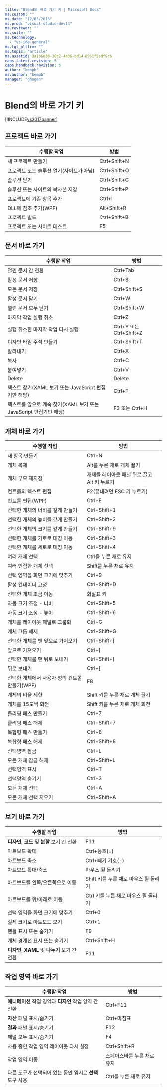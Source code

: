 ```yaml
---
title: "Blend의 바로 가기 키 | Microsoft Docs"
ms.custom: ""
ms.date: "12/03/2016"
ms.prod: "visual-studio-dev14"
ms.reviewer: ""
ms.suite: ""
ms.technology: 
  - "vs-ide-general"
ms.tgt_pltfrm: ""
ms.topic: "article"
ms.assetid: 3a1b6830-30c2-4a36-bd14-6961f5edf9cb
caps.latest.revision: 5
caps.handback.revision: 5
author: "kempb"
ms.author: "kempb"
manager: "ghogen"
---
```

# Blend의 바로 가기 키
[!INCLUDE[vs2017banner](../code-quality/includes/vs2017banner.md)]

## 프로젝트 바로 가기  
  
|수행할 작업|방법|  
|------------|--------|  
|새 프로젝트 만들기|Ctrl\+Shift\+N|  
|프로젝트 또는 솔루션 열기\(사이트가 아님\)|Ctrl\+Shift\+O|  
|솔루션 닫기|Ctrl\+Shift\+C|  
|솔루션 또는 사이트의 복사본 저장|Ctrl\+Shift\+P|  
|프로젝트에 기존 항목 추가|Ctrl\+I|  
|DLL에 참조 추가\(WPF\)|Alt\+Shift\+R|  
|프로젝트 빌드|Ctrl\+Shift\+B|  
|프로젝트 또는 사이트 테스트|F5|  
  
## 문서 바로 가기  
  
|수행할 작업|방법|  
|------------|--------|  
|열린 문서 간 전환|Ctrl\+Tab|  
|활성 문서 저장|Ctrl\+S|  
|모든 문서 저장|Ctrl\+Shift\+S|  
|활성 문서 닫기|Ctrl\+W|  
|열린 문서 모두 닫기|Ctrl\+Shift\+W|  
|마지막 작업 실행 취소|Ctrl\+Z|  
|실행 취소한 마지막 작업 다시 실행|Ctrl\+Y 또는 Ctrl\+Shift\+Z|  
|디자인 타임 주석 만들기|Ctrl\+Shift\+T|  
|잘라내기|Ctrl\+X|  
|복사|Ctrl\+C|  
|붙여넣기|Ctrl\+V|  
|Delete|Delete|  
|텍스트 찾기\(XAML 보기 또는 JavaScript 편집기만 해당\)|Ctrl\+F|  
|텍스트를 앞으로 계속 찾기\(XAML 보기 또는 JavaScript 편집기만 해당\)|F3 또는 Ctrl\+H|  
  
## 개체 바로 가기  
  
|수행할 작업|방법|  
|------------|--------|  
|새 항목 만들기|Ctrl\+N|  
|개체 복제|Alt를 누른 채로 개체 끌기|  
|개체 부모 재지정|개체를 레이아웃 패널 위로 끌고 Alt 키 누르기|  
|컨트롤의 텍스트 편집|F2\(끝내려면 ESC 키 누르기\)|  
|컨트롤 편집\(WPF\)|Ctrl\+E|  
|선택한 개체의 너비를 같게 만들기|Ctrl\+Shift\+1|  
|선택한 개체의 높이를 같게 만들기|Ctrl\+Shift\+2|  
|선택한 개체의 크기를 같게 만들기|Ctrl\+Shift\+9|  
|선택한 개체를 가로로 대칭 이동|Ctrl\+Shift\+3|  
|선택한 개체를 세로로 대칭 이동|Ctrl\+Shift\+4|  
|여러 개체 선택|Ctrl을 누른 채로 유지|  
|여러 인접한 개체 선택|Shift를 누른 채로 유지|  
|선택 영역을 화면 크기에 맞추기|Ctrl\+9|  
|활성 컨테이너 고정|Ctrl\+Shift\+D|  
|선택한 개체 조금 이동|화살표 키|  
|자동 크기 조정 \- 너비|Ctrl\+Shift\+5|  
|자동 크기 조정 \- 높이|Ctrl\+Shift\+6|  
|개체를 레이아웃 패널로 그룹화|Ctrl\+G|  
|개체 그룹 해제|Ctrl\+Shift\+G|  
|선택한 개체를 맨 앞으로 가져오기|Ctrl\+Shift\+\]|  
|앞으로 가져오기|Ctrl\+\]|  
|선택한 개체를 맨 뒤로 보내기|Ctrl\+Shift\+\[|  
|뒤로 보내기|Ctrl\+\[|  
|선택한 개체에서 사용자 정의 컨트롤 만들기\(WPF\)|F8|  
|개체의 비율 제한|Shift 키를 누른 채로 개체 끌기|  
|개체를 15도씩 회전|Shift 키를 누른 채로 개체 회전|  
|클리핑 패스 만들기|Ctrl\+7|  
|클리핑 패스 해제|Ctrl\+Shift\+7|  
|복합형 패스 만들기|Ctrl\+8|  
|복합형 패스 해제|Ctrl\+Shift\+8|  
|선택영역 잠금|Ctrl\+L|  
|모든 개체 잠금 해제|Ctrl\+Shift\+L|  
|선택영역 표시|Ctrl\+T|  
|선택영역 숨기기|Ctrl\+3|  
|모든 개체 선택|Ctrl\+A|  
|모든 개체 선택 지우기|Ctrl\+Shift\+A|  
  
## 보기 바로 가기  
  
|수행할 작업|방법|  
|------------|--------|  
|**디자인**, **코드** 및 **분할** 보기 간 전환|F11|  
|아트보드 확대|Ctrl\+등호\(\=\)|  
|아트보드 축소|Ctrl\+빼기 기호\(\-\)|  
|아트보드 확대\/축소|마우스 휠 돌리기|  
|아트보드를 왼쪽\/오른쪽으로 이동|Shift 키를 누른 채로 마우스 휠 돌리기|  
|아트보드를 위\/아래로 이동|Ctrl 키를 누른 채로 마우스 휠 돌리기|  
|선택 영역을 화면 크기에 맞추기|Ctrl\+0|  
|실제 크기로 아트보드 보기|Ctrl\+1|  
|핸들 표시 또는 숨기기|F9|  
|개체 경계선 표시 또는 숨기기|Ctrl\+Shift\+H|  
|**디자인**, **XAML** 및 **나누기** 보기 간 전환|F11|  
  
## 작업 영역 바로 가기  
  
|수행할 작업|방법|  
|------------|--------|  
|**애니메이션** 작업 영역과 **디자인** 작업 영역 간 전환|Ctrl\+F11|  
|**자산** 패널 표시\/숨기기|Ctrl\+마침표|  
|**결과** 패널 표시\/숨기기|F12|  
|패널 모두 표시\/숨기기|F4|  
|사용 중인 작업 영역 레이아웃 다시 설정|Ctrl\+Shift\+R|  
|작업 영역 이동|스페이스바를 누른 채로 유지|  
|다른 도구가 선택되어 있는 동안 임시로 **선택** 도구 사용|Ctrl을 누른 채로 유지|